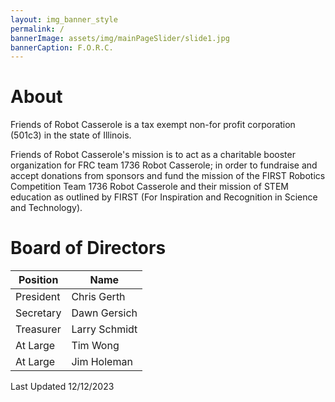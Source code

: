 ```yaml
---
layout: img_banner_style
permalink: /
bannerImage: assets/img/mainPageSlider/slide1.jpg
bannerCaption: F.O.R.C.
---
```


# About

Friends of Robot Casserole is a tax exempt non-for profit corporation (501c3) in the state of Illinois. 

Friends of Robot Casserole's mission is to act as a charitable booster organization for FRC team 1736 Robot Casserole; in order to fundraise and accept donations from sponsors and fund the mission of the FIRST Robotics Competition Team 1736 Robot Casserole and their mission of STEM education as outlined by FIRST (For Inspiration and Recognition in Science and Technology).

# Board of Directors

| Position |  Name | 
| -------- | ----- |
| President | Chris Gerth |
| Secretary | Dawn Gersich |
| Treasurer | Larry Schmidt |
| At Large | Tim Wong |
| At Large | Jim Holeman |

Last Updated 12/12/2023

